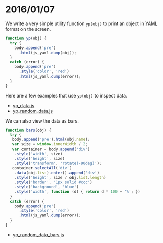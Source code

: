 # 2016/01/07

We write a very simple utility function `yp(obj)` to print an object in [YAML](http://yaml.org/) format on the screen. 

```javascript
function yp(obj) { 
  try {
    body.append('pre')
      .html(js_yaml.dump(obj));
  }
  catch (error) {
    body.append('pre')
      .style('color', 'red')
      .html(js_yaml.dump(error));
  }
}
```
Here are a few examples that use `yp(obj)` to inspect data.

- [yp_data.js](https://bigdata-mindstorms.github.io/d3-playground/#https://bigdata-mindstorms.github.io/d3-playground/ontouchstart/2016/01/07/yp_data.js)
- [yp_random_data.js](https://bigdata-mindstorms.github.io/d3-playground/#https://bigdata-mindstorms.github.io/d3-playground/ontouchstart/2016/01/07/yp_random_data.js)

We can also view the data as bars.

```javascript
function bars(obj) {
  try {
   body.append('pre').html(obj.name);
   var size = window.innerWidth / 2;
   var container = body.append('div')
    .style('width', size)
    .style('height', size)
    .style('transform', 'rotate(-90deg)');
   container.selectAll('div')
    .data(obj.list).enter().append('div')
    .style('height', size / obj.list.length)
    .style('border', '1px solid #ccc')
    .style('background', 'blue')
    .style('width', function (d) { return d * 100 + '%'; })
  }
  catch (error) {
    body.append('pre')
      .style('color', 'red')
      .html(js_yaml.dump(error));
  }
}
```

- [yp_random_data_bars.js](https://bigdata-mindstorms.github.io/d3-playground/#https://bigdata-mindstorms.github.io/d3-playground/ontouchstart/2016/01/07/yp_random_data_bars.js)
